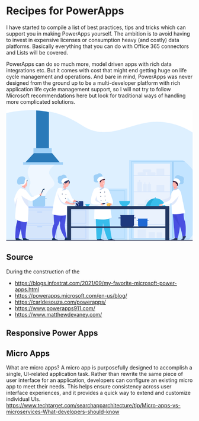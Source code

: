 # Recipes for PowerApps

I have started to compile a list of best practices, tips and tricks which can support you in making PowerApps yourself. The ambition is to avoid having to invest in expensive licenses or consumption heavy (and costly) data platforms. Basically everything that you can do with Office 365 connectors and Lists will be covered. 

PowerApps can do so much more, model driven apps with rich data integrations etc. But it comes with cost that might end getting huge on life cycle management and operations. And bare in mind, PowerApps was never designed from the ground up to be a multi-developer platform with rich application life cycle management support, so I will not try to follow Microsoft recommendations here but look for traditional ways of handling more complicated solutions.

![](./3%20chefs.png)
##  Source

During the construction of the

- https://blogs.infostrat.com/2021/09/my-favorite-microsoft-power-apps.html
- https://powerapps.microsoft.com/en-us/blog/
- https://carldesouza.com/powerapps/
- https://www.powerapps911.com/
- https://www.matthewdevaney.com/


## Responsive Power Apps


## Micro Apps
What are micro apps?
A micro app is purposefully designed to accomplish a single, UI-related application task. Rather than rewrite the same piece of user interface for an application, developers can configure an existing micro app to meet their needs. This helps ensure consistency across user interface experiences, and it provides a quick way to extend and customize individual UIs.
https://www.techtarget.com/searchapparchitecture/tip/Micro-apps-vs-microservices-What-developers-should-know